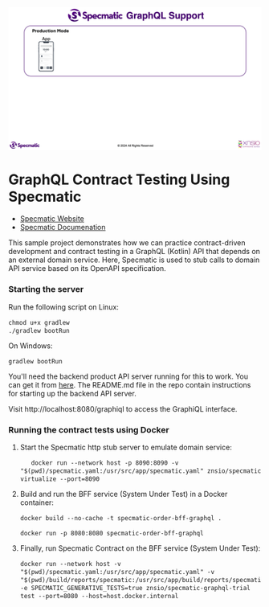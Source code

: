 ![Application Architecture](./Architecture.gif)

# GraphQL Contract Testing Using Specmatic

* [Specmatic Website](https://specmatic.in)
* [Specmatic Documenation](https://specmatic.in/documentation.html)

This sample project demonstrates how we can practice contract-driven development and contract testing in a GraphQL (Kotlin) API that depends on an external domain service. Here, Specmatic is used to stub calls to domain API service based on its OpenAPI specification.

### Starting the server

Run the following script on Linux:

```shell
chmod u+x gradlew
./gradlew bootRun
```

On Windows:

```commandline
gradlew bootRun
```

You'll need the backend product API server running for this to work. You can get it from [here](https://github.com/znsio/specmatic-order-api-java). The README.md file in the repo contain instructions for starting up the backend API server.

Visit http://localhost:8080/graphiql to access the GraphiQL interface.

### Running the contract tests using Docker

1. Start the Specmatic http stub server to emulate domain service:

   ```shell
      docker run --network host -p 8090:8090 -v "$(pwd)/specmatic.yaml:/usr/src/app/specmatic.yaml" znsio/specmatic virtualize --port=8090
   ```

2. Build and run the BFF service (System Under Test) in a Docker container:

   ```shell
   docker build --no-cache -t specmatic-order-bff-graphql .
   ```

   ```shell
   docker run -p 8080:8080 specmatic-order-bff-graphql
   ```

3. Finally, run Specmatic Contract on the BFF service (System Under Test):

   ```shell
   docker run --network host -v "$(pwd)/specmatic.yaml:/usr/src/app/specmatic.yaml" -v "$(pwd)/build/reports/specmatic:/usr/src/app/build/reports/specmatic"  -e SPECMATIC_GENERATIVE_TESTS=true znsio/specmatic-graphql-trial test --port=8080 --host=host.docker.internal
   ```
